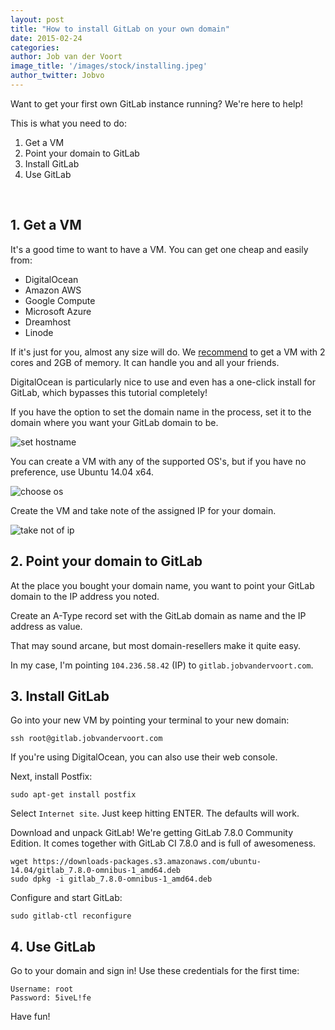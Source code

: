 ```yaml
---
layout: post
title: "How to install GitLab on your own domain"
date: 2015-02-24
categories:
author: Job van der Voort
image_title: '/images/stock/installing.jpeg'
author_twitter: Jobvo
---
```


Want to get your first own GitLab instance running?
We're here to help!

This is what you need to do:

1. Get a VM
2. Point your domain to GitLab
3. Install GitLab
4. Use GitLab

<!-- more -->

<br />

## 1. Get a VM

It's a good time to want to have a VM.
You can get one cheap and easily from:

- DigitalOcean
- Amazon AWS
- Google Compute
- Microsoft Azure
- Dreamhost
- Linode

If it's just for you, almost any size will do.
We [recommend](https://gitlab.com/gitlab-org/gitlab-ce/blob/master/doc/install/requirements.md#cpu)
to get a VM with 2 cores and 2GB of memory.
It can handle you and all your friends.

DigitalOcean is particularly nice to use and even has a one-click install
for GitLab, which bypasses this tutorial completely!

If you have the option to set the domain name in the process,
set it to the domain where you want your GitLab domain to be.

![set hostname](/images/how_to/hostname.png)

You can create a VM with any of the supported OS's,
but if you have no preference, use Ubuntu 14.04 x64.

![choose os](/images/how_to/choose_os.png)

Create the VM and take note of the assigned IP for your domain.

![take not of ip](/images/how_to/ip.png)

## 2. Point your domain to GitLab

At the place you bought your domain name,
you want to point your GitLab domain to the IP address you noted.

Create an A-Type record set with the GitLab domain as name
and the IP address as value.

That may sound arcane, but most domain-resellers make it quite easy.

In my case, I'm pointing `104.236.58.42` (IP) to `gitlab.jobvandervoort.com`.

## 3. Install GitLab

Go into your new VM by pointing your terminal to your new domain:

```
ssh root@gitlab.jobvandervoort.com
```

If you're using DigitalOcean, you can also use their web console.

Next, install Postfix:

```
sudo apt-get install postfix
```

Select `Internet site`. Just keep hitting ENTER. The defaults will work.

Download and unpack GitLab! We're getting GitLab 7.8.0 Community Edition.
It comes together with GitLab CI 7.8.0 and is full of awesomeness.

```
wget https://downloads-packages.s3.amazonaws.com/ubuntu-14.04/gitlab_7.8.0-omnibus-1_amd64.deb
sudo dpkg -i gitlab_7.8.0-omnibus-1_amd64.deb
```

Configure and start GitLab:

```
sudo gitlab-ctl reconfigure
```

## 4. Use GitLab

Go to your domain and sign in! Use these credentials for the first time:

```
Username: root
Password: 5iveL!fe
```

Have fun!
